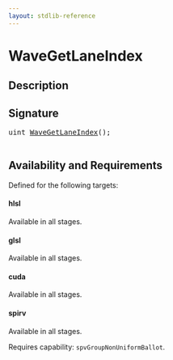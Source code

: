 ```yaml
---
layout: stdlib-reference
---
```


# WaveGetLaneIndex

## Description





## Signature 

<pre>
<span class="code_keyword">uint</span> <a href="/stdlib-reference/global-decls/wavegetlaneindex-047b">WaveGetLaneIndex</a>();

</pre>

## Availability and Requirements

Defined for the following targets:

#### hlsl
Available in all stages.

#### glsl
Available in all stages.

#### cuda
Available in all stages.

#### spirv
Available in all stages.

Requires capability: `spvGroupNonUniformBallot`.


